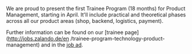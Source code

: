 <!--
.. title: Trainee Program Product Management
.. slug: trainee-program-product-management
.. date: 2014-01-08 19:24:56
.. tags: Events,Product management,Trainee
.. author: ToDo
-->

We are proud to present the first Trainee Program (18 months) for Product
Management, starting in April. It'll include practical and theoretical phases
across all our product areas (shop, backend, logistics, payment).

Further
information can be found on our [trainee page](http://jobs.zalando.de/en
/trainee-program-technology-product-management) and in the [job
ad](https://jobs.zalando.de/jobportal/index.php?ac=jobad&id=1119).
